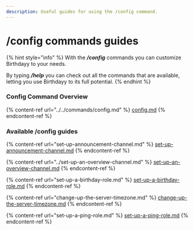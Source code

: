 ```yaml
---
description: Useful guides for using the /config command.
---
```


# /config commands guides

{% hint style="info" %}
With the _**/config**_ commands you can customize Birthdayy to your needs.

By typing _**/help**_ you can check out all the commands that are available, letting you use Birthdayy to its full potential.
{% endhint %}

### Config Command Overview

{% content-ref url="../../commands/config.md" %}
[config.md](../../commands/config.md)
{% endcontent-ref %}

### Available /config guides

{% content-ref url="set-up-announcement-channel.md" %}
[set-up-announcement-channel.md](set-up-announcement-channel.md)
{% endcontent-ref %}

{% content-ref url="../set-up-an-overview-channel.md" %}
[set-up-an-overview-channel.md](../set-up-an-overview-channel.md)
{% endcontent-ref %}

{% content-ref url="set-up-a-birthday-role.md" %}
[set-up-a-birthday-role.md](set-up-a-birthday-role.md)
{% endcontent-ref %}

{% content-ref url="change-up-the-server-timezone.md" %}
[change-up-the-server-timezone.md](change-up-the-server-timezone.md)
{% endcontent-ref %}

{% content-ref url="set-up-a-ping-role.md" %}
[set-up-a-ping-role.md](set-up-a-ping-role.md)
{% endcontent-ref %}
